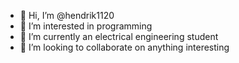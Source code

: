 - 👋 Hi, I’m @hendrik1120
- 👀 I’m interested in programming
- 🌱 I’m currently an electrical engineering student
- 💞️ I’m looking to collaborate on anything interesting


